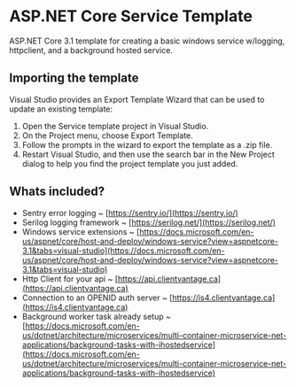 # ASP.NET Core Service Template

ASP.NET Core 3.1 template for creating a basic windows service w/logging, httpclient, and a background hosted service.

## Importing the template

Visual Studio provides an Export Template Wizard that can be used to update an existing template:

1. Open the Service template project in Visual Studio.
2. On the Project menu, choose Export Template.
3. Follow the prompts in the wizard to export the template as a .zip file.
4. Restart Visual Studio, and then use the search bar in the New Project dialog to help you find the project template you just added.

## Whats included?

* Sentry error logging ~ [https://sentry.io/](https://sentry.io/)
* Serilog logging framework ~ [https://serilog.net/](https://serilog.net/)
* Windows service extensions ~ [https://docs.microsoft.com/en-us/aspnet/core/host-and-deploy/windows-service?view=aspnetcore-3.1&tabs=visual-studio](https://docs.microsoft.com/en-us/aspnet/core/host-and-deploy/windows-service?view=aspnetcore-3.1&tabs=visual-studio)
* Http Client for your api ~ [https://api.clientvantage.ca](https://api.clientvantage.ca)
* Connection to an OPENID auth server ~ [https://is4.clientvantage.ca](https://is4.clientvantage.ca)
* Background worker task already setup ~ [https://docs.microsoft.com/en-us/dotnet/architecture/microservices/multi-container-microservice-net-applications/background-tasks-with-ihostedservice](https://docs.microsoft.com/en-us/dotnet/architecture/microservices/multi-container-microservice-net-applications/background-tasks-with-ihostedservice)
